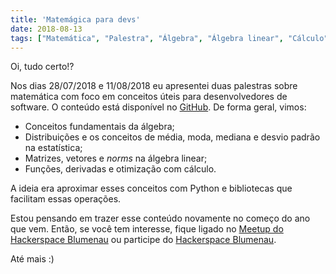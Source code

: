 ```yaml
---
title: 'Matemágica para devs'
date: 2018-08-13
tags: ["Matemática", "Palestra", "Álgebra", "Álgebra linear", "Cálculo", "Estatística", "python"]
---
```


Oi, tudo certo!?

Nos dias 28/07/2018 e 11/08/2018 eu apresentei duas palestras sobre matemática com foco em conceitos úteis para desenvolvedores de software.
O conteúdo está disponível no [GitHub](https://github.com/ejulio/talks/tree/master/matemagica-para-devs).
De forma geral, vimos:

* Conceitos fundamentais da álgebra;
* Distribuições e os conceitos de média, moda, mediana e desvio padrão na estatística;
* Matrizes, vetores e *norms* na álgebra linear;
* Funções, derivadas e otimização com cálculo.

A ideia era aproximar esses conceitos com Python e bibliotecas que facilitam essas operações.


Estou pensando em trazer esse conteúdo novamente no começo do ano que vem.
Então, se você tem interesse, fique ligado no [Meetup do Hackerspace Blumenau](https://www.meetup.com/hackerspaceblumenau/) ou participe do [Hackerspace Blumenau](http://www.hackerspaceblumenau.org/).

Até mais :)
